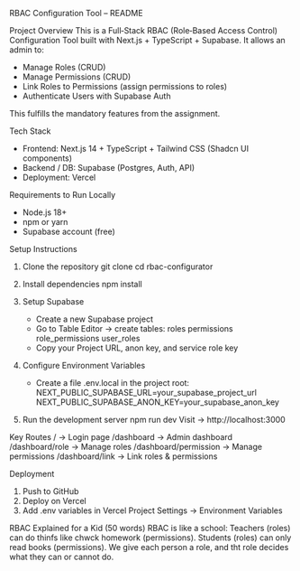RBAC Configuration Tool – README

Project Overview
This is a Full‑Stack RBAC (Role‑Based Access Control) Configuration Tool built with Next.js + TypeScript + Supabase.
It allows an admin to:
- Manage Roles (CRUD)
- Manage Permissions (CRUD)
- Link Roles to Permissions (assign permissions to roles)
- Authenticate Users with Supabase Auth

This fulfills the mandatory features from the assignment.

Tech Stack
- Frontend: Next.js 14 + TypeScript + Tailwind CSS (Shadcn UI components)
- Backend / DB: Supabase (Postgres, Auth, API)
- Deployment: Vercel

Requirements to Run Locally
- Node.js 18+
- npm or yarn
- Supabase account (free)

Setup Instructions
1. Clone the repository
   git clone <your-repo-url>
   cd rbac-configurator

2. Install dependencies
   npm install

3. Setup Supabase
   - Create a new Supabase project
   - Go to Table Editor → create tables:
       roles
       permissions
       role_permissions
       user_roles
   - Copy your Project URL, anon key, and service role key

4. Configure Environment Variables
   - Create a file .env.local in the project root:
     NEXT_PUBLIC_SUPABASE_URL=your_supabase_project_url
     NEXT_PUBLIC_SUPABASE_ANON_KEY=your_supabase_anon_key

5. Run the development server
   npm run dev
   Visit → http://localhost:3000

Key Routes
/ → Login page
/dashboard → Admin dashboard
/dashboard/role → Manage roles
/dashboard/permission → Manage permissions
/dashboard/link → Link roles & permissions

Deployment
1. Push to GitHub
2. Deploy on Vercel
3. Add .env variables in Vercel Project Settings → Environment Variables

RBAC Explained for a Kid (50 words)
RBAC is like a school:
Teachers (roles) can do thinfs like chwck homework (permissions).
Students (roles) can only read books (permissions).
We give each person a role, and tht role decides what they can or cannot do.
